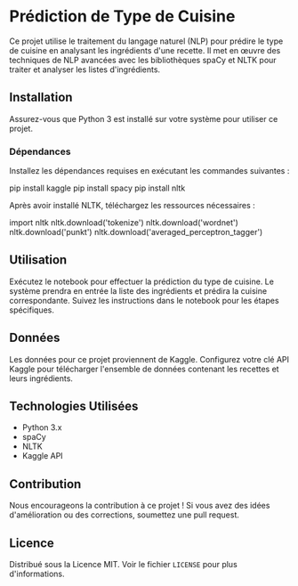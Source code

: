 # Prédiction de Type de Cuisine

Ce projet utilise le traitement du langage naturel (NLP) pour prédire le type de cuisine en analysant les ingrédients d'une recette. Il met en œuvre des techniques de NLP avancées avec les bibliothèques spaCy et NLTK pour traiter et analyser les listes d'ingrédients.

## Installation

Assurez-vous que Python 3 est installé sur votre système pour utiliser ce projet.

### Dépendances

Installez les dépendances requises en exécutant les commandes suivantes :

pip install kaggle
pip install spacy
pip install nltk


Après avoir installé NLTK, téléchargez les ressources nécessaires :

import nltk
nltk.download('tokenize')
nltk.download('wordnet')
nltk.download('punkt')
nltk.download('averaged_perceptron_tagger')


## Utilisation

Exécutez le notebook pour effectuer la prédiction du type de cuisine. Le système prendra en entrée la liste des ingrédients et prédira la cuisine correspondante. Suivez les instructions dans le notebook pour les étapes spécifiques.

## Données

Les données pour ce projet proviennent de Kaggle. Configurez votre clé API Kaggle pour télécharger l'ensemble de données contenant les recettes et leurs ingrédients.

## Technologies Utilisées

- Python 3.x
- spaCy
- NLTK
- Kaggle API

## Contribution

Nous encourageons la contribution à ce projet ! Si vous avez des idées d'amélioration ou des corrections, soumettez une pull request.

## Licence

Distribué sous la Licence MIT. Voir le fichier `LICENSE` pour plus d'informations.
